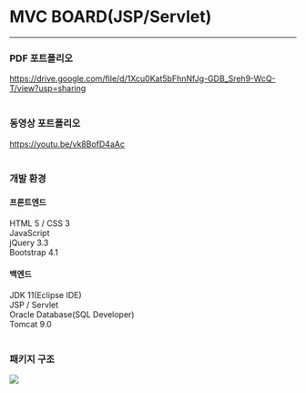# MVC BOARD(JSP/Servlet)
<hr>

### PDF 포트폴리오
https://drive.google.com/file/d/1Xcu0Kat5bFhnNfJg-GDB_Sreh9-WcQ-T/view?usp=sharing
<br><br>

### 동영상 포트폴리오
https://youtu.be/vk8BofD4aAc
<br><br>

### 개발 환경
#### 프론트엔드
HTML 5 / CSS 3<br>
JavaScript<br>
jQuery 3.3<br>
Bootstrap 4.1<br>

#### 백엔드
JDK 11(Eclipse IDE)<br>
JSP / Servlet<br>
Oracle Database(SQL Developer)<br>
Tomcat 9.0<br>
<br>

### 패키지 구조
<img src="https://user-images.githubusercontent.com/72964888/110210234-08c18980-7ed4-11eb-98aa-144cba529fd0.png">
